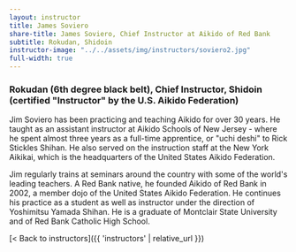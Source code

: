 ```yaml
---
layout: instructor
title: James Soviero
share-title: James Soviero, Chief Instructor at Aikido of Red Bank
subtitle: Rokudan, Shidoin
instructor-image: "../../assets/img/instructors/soviero2.jpg"
full-width: true
---
```


### Rokudan (6th degree black belt), Chief Instructor, Shidoin (certified "Instructor" by the U.S. Aikido Federation)

Jim Soviero has been practicing and teaching Aikido for over 30 years. He taught as an assistant instructor at Aikido Schools of New Jersey - where he spent almost three years as a full-time apprentice, or "uchi deshi" to Rick Stickles Shihan. He also served on the instruction staff at the New York Aikikai, which is the headquarters of the United States Aikido Federation.

Jim regularly trains at seminars around the country with some of the world's leading teachers. A Red Bank native, he founded Aikido of Red Bank in 2002, a member dojo of the United States Aikido Federation. He continues his practice as a student as well as instructor under the direction of Yoshimitsu Yamada Shihan. He is a graduate of Montclair State University and of Red Bank Catholic High School.

[< Back to instructors]({{ 'instructors' | relative_url }})
